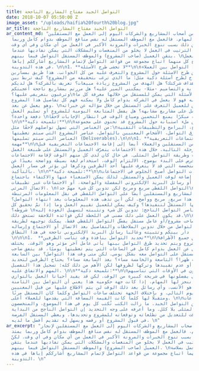 ```yaml
---
title: التواصل الجيد مفتاح المشاريع الناجحة
date: 2018-10-07 05:50:00 Z
image_asset: "/uploads/haifia%20fourth%20blog.jpg"
ar_title: التواصل الجيد مفتاح المشاريع الناجحة
ar_content_md: "يتجه الكثير من أصحاب المشاريع والشركات اليوم إلى العمل مع المستقلين
  لإنجاز مختلف المهام. فالعمل مع الموظف المستقل له نفس منافع الموظف بدوام كامل وربما
  يمتد لأكثر من ذلك بسبب تنوع الخبرات والمرونة الأكبر في العمل من أي مكان وفي أي وقت.
  لكنّ هذا الترتيب في العمل لا يخلو من المنغصات والمشكلات التي يمكن تفاديها عندما
  يتقن العميل (صاحب المشروع) والموظف المستقل التواصل فيما بينهم. \nحتى يمرّ العمل
  بسلاسة يحتاج كل منهما اتباع مجموعة من قواعد التواصل لإتمام المشاريع أشارككم إياها
  في هذه التدوينة. \n\n1. **لا تخشى طرح الأسئلة**\n\nمن أهم طرق بدء التواصل بين العملاء
  والمستقلين طرح الاسئلة حول المشروع والتعرف عليه من كل الجوانب. هذا طريق بمسارين.
  فالمستقل يحتاج لطرح أسئلة ذكية مثل: ما الذي ترغب بتحقيقه من المشروع؟ كيف تربط بين
  هذا المشروع وأهداف شركتك؟ هل الهدف من المشروع زيادة مبيعات؟ تعريف بالشركة؟ هل لديكم
  دليل إرشادي للكتابة والتصاميم -مثلا- يمكنني السير عليه؟ هل مررتم بمشاريع ناجحة أعجبتكم
  وترغبون بتعريفي عليها؟\nوغيرها من الأسئلة التي يمكن للمستقل من خلالها معرفة كل ما
  يحتاجه العميل منه فهو لا يعمل في الشركة بدوام كامل ولا يمكنه فهم كل تفاصيل هذا المشروع
  وهو يعمل عن بعد. \nمن جهة أخرى يمكن للعميل التعرف على المستقل من خلال سؤاله عن خبراته،
  هل جرب العمل على مشاريع مشابهة؟ هل يفضل المتابعة اليومية للمشروع أو تسليم العمل
  دفعة واحدة؟ \nطرح الأسئلة مبكرًا يمنع التخمين وضياع الوقت في انتظار الإجابات لاحقًا.
  \n\n**تلميحة ذكية:**\n\nيمكن للطرفين ملء استبانة حول المشروع قد تحتوي على مجموعة
  من العناصر التي تسهل تواصلهم لاحقًا مثل:\nأهداف المشروع، البرامج والتطبيقات التقنية
  المستخدمة، طرق التواصل، الأشخاص المعنيين بالتواصل، عناصر المشروع التي سيتم تغطيتها،
  العناصر التي سيتم تسليمها (Deliverables).\n\n\n1. **اللقاءات والاجتماعات التعريفية
  مهمة**\n\nيلجأ كثير من المستقلين والعملاء أيضا إلى إقامة الاجتماعات التعريفية قبل
  الانتقال للمرحلة التالية. خلال هذه الاجتماعات يتعرّف العميل والمستقل على طبيعة العمل،
  المهام المطلوبة وطريقة التواصل المثلى. في حال كان لدى كل منهم الوقت لإقامة الاجتماعات
  ينبغي الحرص على البدء بوضوح، الالتزام الوقت، استخدام لغة بسيطة وواضحة بعيدًا عن
  المصطلحات المتخصصة التي قد لا يتعرف عليها أحد الطرفين وذكرها لن يؤثر في مسار العمل
  بالتأكيد. \n\n**تلميحة ذكية:**\n\nمع تطور تقنيات التواصل أصبح الجلوس في الاجتماعات
  من أكثر الأشياء إضاعة لوقت العميل والمستقل. لذلك يمكن الاستغناء عنها والاكتفاء باجتماع
  عبر الهاتف، أو رسائل البريد الإلكتروني المفصلة والواضحة، أو الاجتماعات عبر تطبيقات
  الاتصال المرئي. \nالتواصل اللفظي سريع ومريح لكن تدوين كل شيء مهمّ جدا\n\nيعتمد بعض
  العملاء وأصحاب المشاريع والمستقلين أيضًا على التواصل اللفظي في نقل المعلومات المرتبطة
  بالعمل والمهام. هذا سريع، مريح وواضح. لكن أين تذهب هذه المعلومات بعد انتهاء التواصل؟
  كيف يرجع لها المستقلّ لتنفيذها؟ وكيف يمكن للعميل تقييم العمل وما إذا تمّ تحقيق كل
  شروطه؟ \nمن أهمّ عناصر التواصل الناجح: تدوين كل شيء وتثبيته لتسهيل العودة إليه.
  قد يكون العمل على ذلك مضني في اللحظة لكن فوائده اللاحقة تستحق ذلك.\n\n**تلميحة ذكية:**\n\nإذا
  كنت تعمل مع صاحب مشروع/أو عامل مستقل يفضّل التواصل اللفظي فقط، يمكنك توجيهه لطريقة
  أفضل في التواصل من خلال تدوين الملاحظات والتفاصيل بعد الاتصال أو الاجتماع وإرساله
  له لتأكيد ما دار بينكم وتثبيته وغالبا رسائل البريد الإلكتروني ناجحة في هذا النطاق.
  \n\n\n1.  **تحديد التواصل بنافذة وقت تناسب الطرفين**\n\nعندما تتفق جميع الأطراف
  العاملة على مشروع ويتم تحديد طرق التواصل بينها يأتي عامل آخر مؤثر وهو الوقت. يختلف
  العمل المستقل عن العمل بدوام كامل في الساعات التي يتم تغطيتها يوميًا، قد يتفق صاحب
  المشروع والمستقل على التواصل معه بشكل يومي. لكن متى وقت هذا التواصل؟ بين السابعة
  صباحا والثانية ظهرا؟ التاسعة والخامسة مساء؟ بعد السابعة مساء؟ يحتاج الطرفين لتحديد
  ساعات العمل، أو عدم تقييدها وتركها لظروفها لكن الأهم من ذلك كله: تسجيل هذا التفصيل
  المهم والاتفاق عليه. \n\n**تلميحة ذكية:**\n\nيعمل المستقلون في الأوقات التي تناسبهم
  ومن الأماكن التي يفضلونها في شريحة كبيرة من الوقت. لكن قد يفيد أحيانا العمل بالتوازي
  مع الجهة التي ننجز لها المهام، إذا كانت جهة حكومية هذا يعني أن التواصل بين الثامنة
  والثالثة عصرًا هو الأنسب، وأي رسائل بعد ذلك الوقت لن يتم الاطلاع عليها من قبل المعنيين
  إلا في اليوم التالي. و باختلاف الجهة تختلف ساعات التواصل وكلما كان المستقل مرنًا
  ومتقبلًا لها كلما كانت القيمة المضافة التي يقدمها للعملاء أعلى. \n\nقد أقضي ساعات
  طويلة في الكتابة عن التواصل الجيد. ما زالت الكتب تُكتب كل يوم في هذا الموضوع، والمتخصصون
  يتحدثون عن طرقه المثلى بلا كلل. وما أعرفه على وجه التحديد إن التواصل الناجح من البداية
  يعطي العميل الوقت للتعديل من تطلعاته وتوقعاته للمشروع وتحديدها. ويعطي المستقل الفرصة
  في قبول المشروع أو رفضه ويسهل له تقديم أفضل ما لديه. \n"
ar_excerpt: "يتجه الكثير من أصحاب المشاريع والشركات اليوم إلى العمل مع المستقلين لإنجاز
  مختلف المهام. فالعمل مع الموظف المستقل له نفس منافع الموظف بدوام كامل وربما يمتد
  لأكثر من ذلك بسبب تنوع الخبرات والمرونة الأكبر في العمل من أي مكان وفي أي وقت. لكنّ
  هذا الترتيب في العمل لا يخلو من المنغصات والمشكلات التي يمكن تفاديها عندما يتقن
  العميل (صاحب المشروع) والموظف المستقل التواصل فيما بينهم. \nحتى يمرّ العمل بسلاسة
  يحتاج كل منهما اتباع مجموعة من قواعد التواصل لإتمام المشاريع أشارككم إياها في هذه
  التدوينة. \n"
---
```


